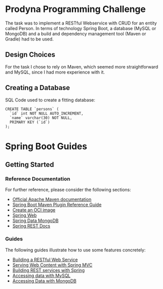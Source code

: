 # Prodyna Programming Challenge

The task was to implement a RESTful Webservice with CRUD for an entity called Person. In terms of technology Spring Boot, a database (MySQL or MongoDB) and a build and dependency management tool (Maven or Gradle) had to be used.

## Design Choices

For the task I chose to rely on Maven, which seemed more straightforward and MySQL, since I had more experience with it.

## Creating a Database

SQL Code used to create a fitting database:

```
CREATE TABLE `persons` (
  `id` int NOT NULL AUTO_INCREMENT,
  `name` varchar(30) NOT NULL,
  PRIMARY KEY (`id`)
);
```

# Spring Boot Guides

## Getting Started

### Reference Documentation
For further reference, please consider the following sections:

* [Official Apache Maven documentation](https://maven.apache.org/guides/index.html)
* [Spring Boot Maven Plugin Reference Guide](https://docs.spring.io/spring-boot/docs/3.1.1/maven-plugin/reference/html/)
* [Create an OCI image](https://docs.spring.io/spring-boot/docs/3.1.1/maven-plugin/reference/html/#build-image)
* [Spring Web](https://docs.spring.io/spring-boot/docs/3.1.1/reference/htmlsingle/#web)
* [Spring Data MongoDB](https://docs.spring.io/spring-boot/docs/3.1.1/reference/htmlsingle/#data.nosql.mongodb)
* [Spring REST Docs](https://docs.spring.io/spring-restdocs/docs/current/reference/html5/)

### Guides
The following guides illustrate how to use some features concretely:

* [Building a RESTful Web Service](https://spring.io/guides/gs/rest-service/)
* [Serving Web Content with Spring MVC](https://spring.io/guides/gs/serving-web-content/)
* [Building REST services with Spring](https://spring.io/guides/tutorials/rest/)
* [Accessing data with MySQL](https://spring.io/guides/gs/accessing-data-mysql/)
* [Accessing Data with MongoDB](https://spring.io/guides/gs/accessing-data-mongodb/)

